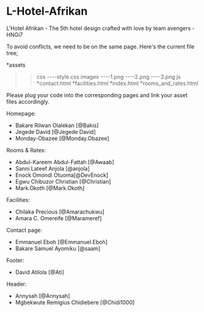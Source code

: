 # L-Hotel-Afrikan
L'Hotel Afrikan - The 5th hotel design crafted with love by team avengers - HNGi7


To avoid conflicts, we need to be on the same page.
Here's the current file tree;

*assets
>> css
----style.css
>> images
----1.png
----2.png
----3.png
>> js
*contact.html
*facilities.html
*index.html
*rooms_and_rates.html


Please plug your code into the corresponding pages and link your asset files accordingly.


Homepage:
* Bakare Rilwan Olalekan [@Bakis]
* Jegede David [@Jegede David]
* Monday-Obazee [@Monday.Obazee]


Rooms & Rates:
* Abdul-Kareem Abdul-Fattah [@Awaab]
* Sanni Lateef Anjola [@anjola]
* Enock Omondi Otuoma[@DevEnock]
* Egwu Chibuzor Christian [@Christian]
* Mark.Okoth [@Mark.Okoth]


Facilities:
* Chilaka Precious [@Amarachukwu]
* Amara C. Omereife [@Marameref]


Contact page:
* Emmanuel Eboh [@Emmanuel.Eboh]
* Bakare Samuel Ayomiku [@saam]


Footer:
* David Atilola [@Ati]


Header:
* Annysah [@Annysah]
* Mgbekwute Remigius Chidiebere [@Chidi1000]
